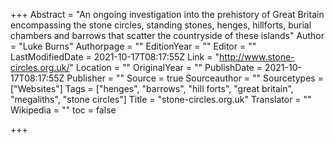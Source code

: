 +++
Abstract = "An ongoing investigation into the prehistory of Great Britain encompassing the stone circles, standing stones, henges, hillforts, burial chambers and barrows that scatter the countryside of these islands"
Author = "Luke Burns"
Authorpage = ""
EditionYear = ""
Editor = ""
LastModifiedDate = 2021-10-17T08:17:55Z
Link = "http://www.stone-circles.org.uk/"
Location = ""
OriginalYear = ""
PublishDate = 2021-10-17T08:17:55Z
Publisher = ""
Source = true
Sourceauthor = ""
Sourcetypes = ["Websites"]
Tags = ["henges", "barrows", "hill forts", "great britain", "megaliths", "stone circles"]
Title = "stone-circles.org.uk"
Translator = ""
Wikipedia = ""
toc = false

+++
